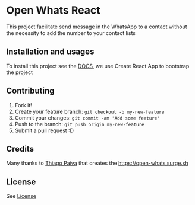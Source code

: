# Open Whats React

This project facilitate send message in the WhatsApp to a contact without the necessity to add the number to your contact lists

## Installation and usages

To install this project see the [DOCS](DOCS.md), we use Create React App to bootstrap the project

## Contributing

1. Fork it!
2. Create your feature branch: `git checkout -b my-new-feature`
3. Commit your changes: `git commit -am 'Add some feature'`
4. Push to the branch: `git push origin my-new-feature`
5. Submit a pull request :D

## Credits

Many thanks to [Thiago Paiva](https://github.com/paiva-thiago/open-whats) that creates the https://open-whats.surge.sh

## License

See [License](LICENSE) 